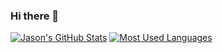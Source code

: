 ### Hi there 👋

<!--
**jsongo21/jsongo21** is a ✨ _special_ ✨ repository because its `README.md` (this file) appears on your GitHub profile.

Here are some ideas to get you started:

- 🔭 I’m currently working on ...
- 🌱 I’m currently learning ...
- 👯 I’m looking to collaborate on ...
- 🤔 I’m looking for help with ...
- 💬 Ask me about ...
- 📫 How to reach me: ...
- 😄 Pronouns: ...
- ⚡ Fun fact: ...
-->
[![Jason's GitHub Stats](https://github-readme-stats.vercel.app/api?username=jsongo21&count_private=true&show_icons=true&theme=dracula)](https://github.com/anuraghazra/github-readme-stats)
[![Most Used Languages](https://github-readme-stats.vercel.app/api/top-langs/?username=jsongo21&layout=compact&langs_count=6)](https://github.com/anuraghazra/github-readme-stats)
